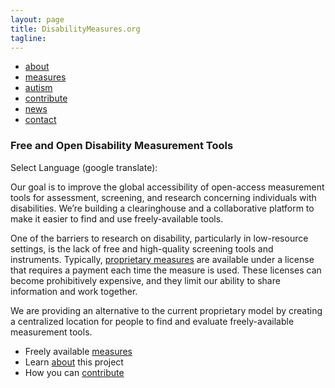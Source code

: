 ```yaml
---
layout: page
title: DisabilityMeasures.org
tagline: 
---
```


<div class="navbar">
  <div class="navbar-inner">
      <ul class="nav">
          <li><a href="http://disabilitymeasures.org/about">about</a></li>
          <li><a href="http://disabilitymeasures.org/measures">measures</a></li>
          <li><a href="http://disabilitymeasures.org/autismtools">autism</a></li>
          <li><a href="http://disabilitymeasures.org/contribute">contribute</a></li>
          <li><a href="http://disabilitymeasures.org/news">news</a></li>
          <li><a href="http://disabilitymeasures.org/contact">contact</a></li>
      </ul>
  </div>
</div>

### Free and Open Disability Measurement Tools
Select Language (google translate):
<div id="google_translate_element"></div><script type="text/javascript">
function googleTranslateElementInit() {
  new google.translate.TranslateElement({pageLanguage: 'en', layout: google.translate.TranslateElement.InlineLayout.SIMPLE, gaTrack: true, gaId: 'UA-64320648-1'}, 'google_translate_element');
}
</script><script type="text/javascript" src="//translate.google.com/translate_a/element.js?cb=googleTranslateElementInit"></script>
        
Our goal is to improve the global accessibility of open-access measurement tools for assessment, screening, and research concerning individuals with disabilities. We’re building a clearinghouse and a collaborative platform to make it easier to find and use freely-available tools.

One of the barriers to research on disability, particularly in low-resource settings, is the lack of free and high-quality screening tools and instruments.  Typically, [proprietary measures](http://disabilitymeasures.org/pages/donotqualify.html) are available under a license that requires a payment each time the measure is used. These licenses can become prohibitively expensive, and they limit our ability to share information and work together.

We are providing an alternative to the current proprietary model by creating a centralized location for people to find and evaluate freely-available measurement tools.

*  Freely available [measures](http://disabilitymeasures.org/measures)
*  Learn [about](http://disabilitymeasures.org/about) this project
*  How you can [contribute](http://disabilitymeasures.org/contribute)

